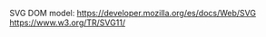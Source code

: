 

SVG DOM model: https://developer.mozilla.org/es/docs/Web/SVG 
               https://www.w3.org/TR/SVG11/